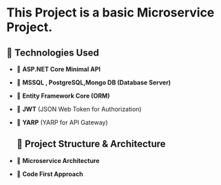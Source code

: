 # This Project is a basic Microservice Project.

## 🧠 Technologies Used

- 🔧 **ASP.NET Core Minimal API**  
- 🔧 **MSSQL , PostgreSQL,Mongo DB (Database Server)**
- 🔧 **Entity Framework Core (ORM)**  
- 🔧 **JWT** (JSON Web Token for Authorization)
- 🔧 **YARP** (YARP for API Gateway)  

  ## 🧠 Project Structure & Architecture

- 🚀 **Microservice Architecture**  
- 🚀 **Code First Approach**  

